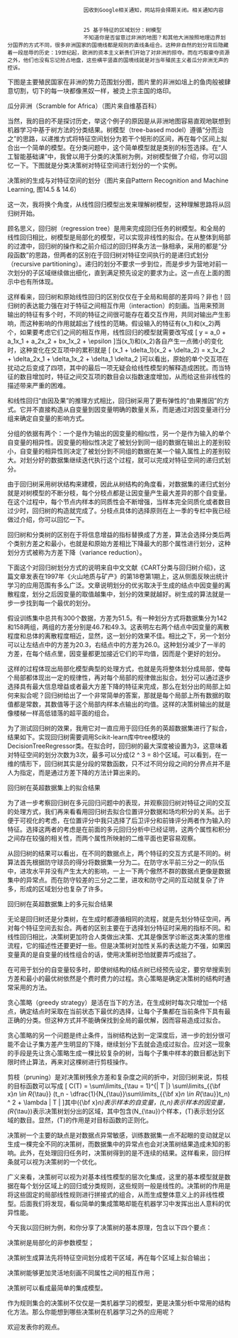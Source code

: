 
                            
                            因收到Google相关通知，网站将会择期关闭。相关通知内容
                            
                            
                            25 基于特征的区域划分：树模型
                            不知道你是否留意过非洲的地图？和其他大洲按照地理边界划分国界的方式不同，很多非洲国家的国境线都是规则的直线条组合。这种非自然的划分背后隐藏着一段屈辱的历史：19世纪起，欧洲的资本主义新贵们开始了对非洲的掠夺。而在巧取豪夺资源之外，他们也没有忘记抢占地盘，这些横平竖直的国境线就是对当年殖民主义者瓜分非洲无声的控诉。

下图是主要殖民国家在非洲的势力范围划分图，图片里的非洲如俎上的鱼肉般被肆意切割，切下的每一块都像黑奴一样，被烫上宗主国的烙印。



瓜分非洲（Scramble for Africa）（图片来自维基百科）

当然，我的目的不是探讨历史，举这个例子的原因是从非洲地图容易直观地联想到机器学习中基于树方法的分类结果。树模型（tree-based model）遵循“分而治之”的思路，以递推方式将特征空间划分为若干个矩形的区间，再在每个区间上拟合出一个简单的模型。在分类问题中，这个简单模型就是类别的标签选择。在“人工智能基础课”中，我曾以用于分类的决策树为例，对树模型做了介绍，你可以回忆一下。下图就是分类决策树对特征空间进行划分的一个实例。



决策树的生成与对特征空间的划分（图片来自Pattern Recognition and Machine Learning, 图14.5 & 14.6）

这一次，我将换个角度，从线性回归模型出发来理解树模型，这种理解思路将从回归树开始。

顾名思义，回归树（regression tree）是用来完成回归任务的树模型。和全局的线性回归相比，树模型是局部化的模型，可以实现非线性的拟合。在从整体到局部的过渡中，回归树的操作和之前介绍过的回归样条方法一脉相承，采用的都是“分段函数”的思路，但两者的区别在于回归树对特征空间执行的是递归式划分（recursive partitioning）。递归的划分不要求一步到位，而是步步为营地对前一次划分的子区域继续做出细化，直到满足预先设定的要求为止。这一点在上面的图示中也有所体现。

这样看来，回归树和原始线性回归的区别仅仅在于全局和局部的差异吗？非也！回归树的表达能力强在对于特征之间相互作用（interaction）的刻画。当用来预测输出的特征有多个时，不同的特征之间很可能存在着交互作用，共同对输出产生影响，而这种影响的作用就超出了线性的范畴。假设输入的特征有\(x_1\)和\(x_2\)两个，如果要考虑它们之间的相互作用，线性回归的模型就需要改写成
\[ y = a_0 + a_1x_1 + a_2x_2 + bx_1x_2 + \\epsilon \]当\(x_1\)和\(x_2\)各自产生一点微小的变化时，这种变化在交互项中的累积就是
\[ (x_1 + \\delta_1)(x_2 + \\delta_2) = x_1x_2 + \\delta_2x_1 + \\delta_1x_2 + \\delta_1 \\delta_2 \]可以看出，原始的单个交互项在扰动之后变成了四项，其中的最后一项无疑会给线性模型的解释造成困扰。而当特征的数目增加时，特征之间交互项的数目会以指数速度增加，从而给这些非线性的描述带来严重的困难。

和线性回归“由因及果”的推理方式相比，回归树采用了更有弹性的“由果推因”的方式。它并不直接构造从自变量到因变量明确的数量关系，而是通过对因变量进行分组来确定自变量的影响方式。

分组的依据有两个：一个是作为输出的因变量的相似性，另一个是作为输入的单个自变量的相异性。因变量的相似性决定了被划分到同一组的数据在输出上的差别较小，自变量的相异性则决定了被划分到不同组的数据在某一个输入属性上的差别较大。对划分好的数据集继续迭代执行这个过程，就可以完成对特征空间的递归式划分。

由于回归树采用树状结构来建模，因此从树结构的角度看，对数据集的递归式划分就是对树模型的不断分枝，每个分枝点都是让因变量产生最大差异的那个自变量。在这个过程中，每个节点内样本的同质性会不断增强，当样本完全同质化或者数目过少时，回归树的构造就完成了。分枝点具体的选择原则在上一季的专栏中我已经做过介绍，你可以回忆一下。

回归树和分类树的区别在于将信息增益的指标替换成了方差，算法会选择分类后两个类别方差之和最小，也就是和原始方差相比下降最大的那个属性进行划分，这种划分方式被称为方差下降（variance reduction）。

下面这个对回归树划分方式的说明来自中文文献《CART分类与回归树介绍》，这篇文章发表在1997年《火山地质与矿产》的第18卷第1期上，这从侧面反映出统计学习的应用范围有多么广泛。文章说明划分的优劣取决于生成的结点中因变量的离散程度，划分之后因变量的取值越集中，划分的效果就越好。树生成的算法就是一步一步找到每一个最优的划分。

假设训练集中总共有300个数据，方差为51.5。有一种划分方式将数据集分为142和158两组，两组的方差分别是46.7和49.3。这表明左右两个结点中因变量的离散程度和总体的离散程度相近，显然，这一划分的效果不佳。相比之下，另一个划分可以让左结点中的方差为20.3，右结点中的方差为26.0。这种划分减少了一半的方差，在每个结点里，因变量都更加接近它们的平均值，因而是个更好的划分。

这样的过程体现出局部化模型典型的处理方式，也就是先将整体划分成局部，使每个局部都体现出一定的规律性，再对每个局部的规律做出拟合。划分可以通过逐步选择具有最大信息增益或者最大方差下降的特征来完成，那么在划分出的局部上如何来拟合呢？回归树给出了一个非常简单的答案，那就是每个局部上所有数据的取值都是常数，其数值等于这个局部内样本点输出的均值。这样的决策树输出的就是像楼梯一样高低错落的超平面的组合。

为了测试回归树的效果，我用它对一直应用于回归任务的英超数据集进行了拟合，结果如下。实现回归树需要调用Scikit-learn库中tree模块的DecisionTreeRegressor类。在拟合时，回归树的最大深度被设置为3，这意味着对特征空间的划分次数为3次，最多可以分成\(2 ^ 3 = 8\)个区域。可以看到，在一维的情形下，回归树其实是分段的常数函数，只不过不同分段之间的分界点并不是人为指定，而是通过方差下降的方法计算出来的。



回归树在英超数据集上的拟合结果

为了进一步考察回归树在多元回归问题中的表现，并观察回归树对特征之间的交互的处理方式，我们再来看看用回归树去拟合位置评分数据和场均积分的关系。出于便于可视化的考虑，在位置评分中我只选择了后卫评分和前锋评分两者作为输入的特征。选择这两者的考虑是在前面的多元回归分析中已经证明，这两个属性和积分之间存在较强的相关性，而两个属性所映射的二维平面也更容易观察。

从回归树的结果可以看出，在不同的数据点上，两个特征的交互方式是不同的。树算法首先根据防守球员的得分将数据集一分为二。在防守水平前三分之一的队伍中，进攻水平并没有产生太大的影响，一上一下两个傲然不群的数据点更像是数据集中的异常点。而在防守较差的三分之二里，进攻和防守之间的互动就复杂了许多，形成的区域划分也复杂了许多。



回归树在英超数据集上的多元拟合结果

无论是回归树还是分类树，在生成时都遵循相同的流程，就是先划分特征空间，再对每个特征空间去拟合。两者的区别主要在于选择划分特征时采用的指标不同。和线性回归相比，决策树更加符合人类做出决策、尤其是像医学诊断这类决策的思维流程，它的描述性还要更好一些。但是决策树对加性关系的表达能力不强，如果因变量真的是自变量的线性组合的话，使用决策树恐怕就要弄巧成拙了。

在可用于划分的自变量较多时，即使树结构的结点树已经预先设定，要穷举搜索到方差和最小的最优树依然是个费时费力的过程。贪心策略是确定决策树的结构时通常采用的方法。

贪心策略（greedy strategy）是活在当下的方法，在生成树时每次只增加一个结点，确定结点时采取在当前状态下最优的选择，让每个子集都在当前条件下具有最正确的分类。但这种方式并不能确保找到全局的最优解，因而容易造成过拟合。

贪心策略的另一个问题是终止条件，当树结构达到一定深度后，进一步的划分很可能不会让子集方差产生明显的下降，继续划分下去就会造成过拟合。应对这一现象的手段是先让贪心策略生成一棵比较复杂的树，当每个子集中样本的数目都达到下限时终止算法，再来对这棵树进行剪枝操作。

剪枝（pruning）是对决策树残余方差和复杂度之间的折中，对回归树来说，剪枝的目标函数可以写成
\[ C(T) = \\sum\\limits_{\\tau = 1}^{| T |} \\sum\\limits_{{\\bf x}_n \\in R_{\\tau}} (t_n - \\dfrac{1}{N_{\\tau}}\\sum\\limits_{{\\bf x}_n \\in R_{\\tau}}t_n) ^ 2 + \\lambda | T | \]其中\({\\bf x}_n\)表示样本的自变量，\(t_n\)表示样本的因变量，\(R_{\\tau}\)表示决策树划分出的区域，其中包含\(N_{\\tau}\)个样本，\(T\)表示划分区域的数目。显然，\(T\)的作用是对目标函数的正则化。

决策树一个主要的缺点是对数据点异常敏感，训练数据集一点不起眼的变动就足以生成一棵完全不同的决策树，而数据集中的异常点也会对决策树结果造成未知的影响。此外，在处理回归任务时，决策树得到的是不连续的结果。这样看来，回归样条就可以视为决策树的一个优化。

广义来看，决策树可以视为对基本线性模型的层次化集成，这里的基本模型就是数据在每个划分区域上的回归或分类规则，这些规则一般是线性的。决策树的作用是将这些固定的局部线性规则进行拼接式的组合，从而生成整体意义上的非线性模型。后面我们将发现，看似简单的集成策略却能在机器学习中发挥出出人意料的优异性能。

今天我以回归树为例，和你分享了决策树的基本原理，包含以下四个要点：


决策树是局部化的非参数模型；

决策树生成算法先将特征空间划分成若干区域，再在每个区域上拟合输出；

决策树能够更加灵活地刻画不同属性之间的相互作用；

决策树可以看成最简单的集成模型。


作为规则集合的决策树不仅仅是一类机器学习的模型，更是决策分析中常用的结构化方法。那么你能想到哪些决策树在机器学习之外的应用呢？

欢迎发表你的观点。



                        
                        
                            